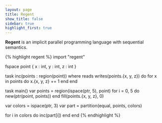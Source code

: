 ```yaml
---
layout: page
title: Regent
show_title: false
sidebar: true
highlight_first: true
---
```


**Regent** is an implicit parallel programming language with
sequential semantics.

{% highlight regent %}
import "regent"

fspace point { x : int, y : int, z : int }

task inc(points : region(point))
where reads writes(points.{x, y, z}) do
  for x in points do
    x.{x, y, z} += 1
  end
end

task main()
  var points = region(ispace(ptr, 5), point)
  for i = 0, 5 do new(ptr(point, points)) end
  fill(points.{x, y, z}, 0)

  var colors = ispace(ptr, 3)
  var part = partition(equal, points, colors)

  for i in colors do
    inc(part[i])
  end
end
{% endhighlight %}
